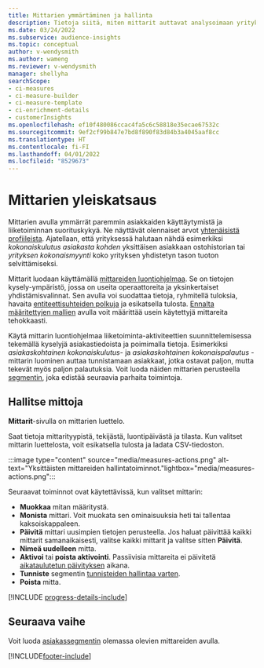 ```yaml
---
title: Mittarien ymmärtäminen ja hallinta
description: Tietoja siitä, miten mittarit auttavat analysoimaan yrityksen toimintaa ja näyttämään sen tuloksia.
ms.date: 03/24/2022
ms.subservice: audience-insights
ms.topic: conceptual
author: v-wendysmith
ms.author: wameng
ms.reviewer: v-wendysmith
manager: shellyha
searchScope:
- ci-measures
- ci-measure-builder
- ci-measure-template
- ci-enrichment-details
- customerInsights
ms.openlocfilehash: ef10f480086ccac4fa5c6c58818e35ecae67532c
ms.sourcegitcommit: 9ef2cf99b847e7bd8f890f83d84b3a4045aaf8cc
ms.translationtype: HT
ms.contentlocale: fi-FI
ms.lasthandoff: 04/01/2022
ms.locfileid: "8529673"
---
```

# <a name="measures-overview"></a>Mittarien yleiskatsaus

Mittarien avulla ymmärrät paremmin asiakkaiden käyttäytymistä ja liiketoiminnan suorituskykyä. Ne näyttävät olennaiset arvot [yhtenäisistä profiileista](data-unification.md). Ajatellaan, että yrityksessä halutaan nähdä esimerkiksi *kokonaiskulutus asiakasta kohden* yksittäisen asiakkaan ostohistorian tai *yrityksen kokonaismyynti* koko yrityksen yhdistetyn tason tuoton selvittämiseksi.  

Mittarit luodaan käyttämällä [mittareiden luontiohjelmaa](measure-builder.md). Se on tietojen kysely-ympäristö, jossa on useita operaattoreita ja yksinkertaiset yhdistämisvalinnat. Sen avulla voi suodattaa tietoja, ryhmitellä tuloksia, havaita [entiteettisuhteiden polkuja](relationships.md) ja esikatsella tulosta. [Ennalta määritettyjen mallien](measure-templates.md) avulla voit määrittää usein käytettyjä mittareita tehokkaasti.

Käytä mittarin luontiohjelmaa liiketoiminta-aktiviteettien suunnittelemisessa tekemällä kyselyjä asiakastiedoista ja poimimalla tietoja. Esimerkiksi *asiakaskohtainen kokonaiskulutus*- ja *asiakaskohtainen kokonaispalautus* -mittarin luominen auttaa tunnistamaan asiakkaat, jotka ostavat paljon, mutta tekevät myös paljon palautuksia. Voit luoda näiden mittarien perusteella [segmentin](segments.md), joka edistää seuraavia parhaita toimintoja.

## <a name="manage-your-measures"></a>Hallitse mittoja

**Mittarit**-sivulla on mittarien luettelo.

Saat tietoja mittarityypistä, tekijästä, luontipäivästä ja tilasta. Kun valitset mittarin luettelosta, voit esikatsella tulosta ja ladata CSV-tiedoston.

:::image type="content" source="media/measures-actions.png" alt-text="Yksittäisten mittareiden hallintatoiminnot."lightbox="media/measures-actions.png":::

Seuraavat toiminnot ovat käytettävissä, kun valitset mittarin:

- **Muokkaa** mitan määritystä.
- **Monista** mittari. Voit muokata sen ominaisuuksia heti tai tallentaa kaksoiskappaleen.
- **Päivitä** mittari uusimpien tietojen perusteella. Jos haluat päivittää kaikki mittarit samanaikaisesti, valitse kaikki mittarit ja valitse sitten **Päivitä**.
- **Nimeä uudelleen** mitta.
- **Aktivoi** tai **poista aktivointi**. Passiivisia mittareita ei päivitetä [aikataulutetun päivityksen](system.md#schedule-tab) aikana.
- **Tunniste** segmentin [tunnisteiden hallintaa varten](work-with-tags-columns.md#manage-tags).
- **Poista** mitta.

[!INCLUDE [progress-details-include](../includes/progress-details-pane.md)]

## <a name="next-step"></a>Seuraava vaihe

Voit luoda [asiakassegmentin](segments.md) olemassa olevien mittareiden avulla.

[!INCLUDE[footer-include](../includes/footer-banner.md)]
